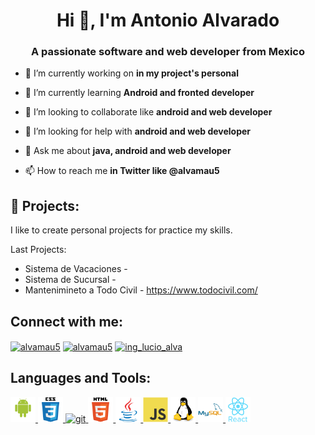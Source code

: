 <h1 align="center">Hi 👋, I'm Antonio Alvarado</h1>
<h3 align="center">A passionate software and web developer from Mexico</h3>

- 🔭 I’m currently working on **in my project's personal**

- 🌱 I’m currently learning **Android and fronted developer**

- 👯 I’m looking to collaborate like **android and web developer**

- 🤝 I’m looking for help with **android and web developer**

- 💬 Ask me about **java, android and web developer**

- 📫 How to reach me **in Twitter like @alvamau5**

## 🚀 Projects: 
I like to create personal projects for practice my skills.

Last Projects:

* Sistema de Vacaciones - 
* Sistema de Sucursal -
* Mantenimineto a Todo Civil - https://www.todocivil.com/


## Connect with me:
<p align="left">
<a href="https://twitter.com/alvamau5" target="blank"><img align="center" src="https://raw.githubusercontent.com/rahuldkjain/github-profile-readme-generator/master/src/images/icons/Social/twitter.svg" alt="alvamau5" height="30" width="40" /></a>
<a href="https://es.stackoverflow.com/users/261601/alvamau5" target="blank"><img align="center" src="https://raw.githubusercontent.com/rahuldkjain/github-profile-readme-generator/master/src/images/icons/Social/stack-overflow.svg" alt="alvamau5" height="30" width="40" /></a>
<a href="https://instagram.com/ing_lucio_alva" target="blank"><img align="center" src="https://raw.githubusercontent.com/rahuldkjain/github-profile-readme-generator/master/src/images/icons/Social/instagram.svg" alt="ing_lucio_alva" height="30" width="40" /></a>
</p>


## Languages and Tools:
<p align="left"> <a href="https://developer.android.com/courses" target="_blank" rel="noreferrer"> <img src="https://raw.githubusercontent.com/devicons/devicon/master/icons/android/android-original-wordmark.svg" alt="android" width="40" height="40"/> </a> <a href="https://www.w3schools.com/css/" target="_blank" rel="noreferrer"> <img src="https://raw.githubusercontent.com/devicons/devicon/master/icons/css3/css3-original-wordmark.svg" alt="css3" width="40" height="40"/> </a> <a href="https://git-scm.com/" target="_blank" rel="noreferrer"> <img src="https://www.vectorlogo.zone/logos/git-scm/git-scm-icon.svg" alt="git" width="40" height="40"/> </a> <a href="https://learndigital.withgoogle.com/activate/course/web-development-I/module/1318/lesson/1319/practice" target="_blank" rel="noreferrer"> <img src="https://raw.githubusercontent.com/devicons/devicon/master/icons/html5/html5-original-wordmark.svg" alt="html5" width="40" height="40"/> </a> <a href="https://www.java.com" target="_blank" rel="noreferrer"> <img src="https://raw.githubusercontent.com/devicons/devicon/master/icons/java/java-original.svg" alt="java" width="40" height="40"/> </a> <a href="https://www.freecodecamp.org/espanol/news/tag/javascript/" target="_blank" rel="noreferrer"> <img src="https://raw.githubusercontent.com/devicons/devicon/master/icons/javascript/javascript-original.svg" alt="javascript" width="40" height="40"/> </a> <a href="https://www.linux.org/" target="_blank" rel="noreferrer"> <img src="https://raw.githubusercontent.com/devicons/devicon/master/icons/linux/linux-original.svg" alt="linux" width="40" height="40"/> </a> <a href="https://www.mysql.com/" target="_blank" rel="noreferrer"> <img src="https://raw.githubusercontent.com/devicons/devicon/master/icons/mysql/mysql-original-wordmark.svg" alt="mysql" width="40" height="40"/> </a> <a href="https://reactjs.org/" target="_blank" rel="noreferrer"> <img src="https://raw.githubusercontent.com/devicons/devicon/master/icons/react/react-original-wordmark.svg" alt="react" width="40" height="40"/> </a> </p>

